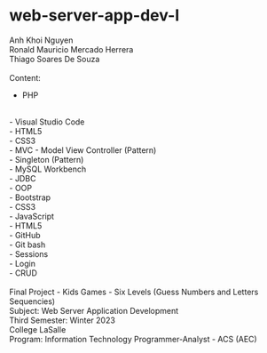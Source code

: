 # web-server-app-dev-I
Anh Khoi Nguyen
<br/>
Ronald Mauricio Mercado Herrera
<br/>
Thiago Soares De Souza
<br/>
<br/>
Content:
- PHP
<br/>
- Visual Studio Code
<br/>
- HTML5
<br/>
- CSS3
<br/>
- MVC - Model View Controller (Pattern)
<br/>
- Singleton (Pattern)
<br/>
- MySQL Workbench
<br/>
- JDBC
<br/>
- OOP
<br/>
- Bootstrap
<br/>
- CSS3
<br/>
- JavaScript
<br/>
- HTML5
<br/>
- GitHub
<br/>
- Git bash
<br/>
- Sessions
<br/>
- Login
<br/>
- CRUD
<br/>
<br/>
Final Project - Kids Games - Six Levels (Guess Numbers and Letters Sequencies) 
<br/>
Subject: Web Server Application Development
<br/>
Third Semester: Winter 2023
<br/>
College LaSalle
<br/>
Program: Information Technology Programmer-Analyst - ACS (AEC)

